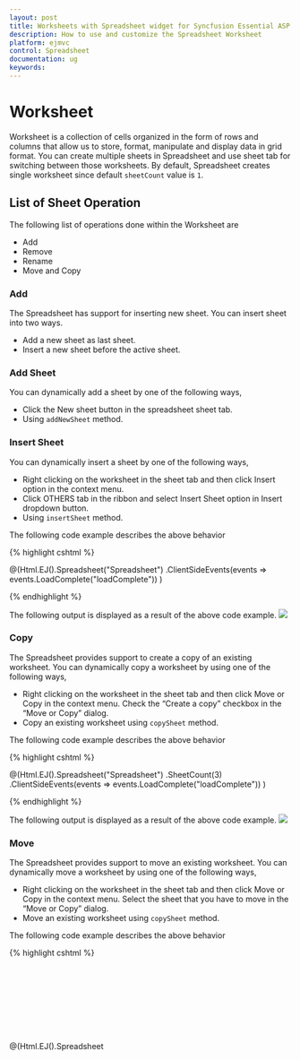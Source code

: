 ```yaml
---
layout: post
title: Worksheets with Spreadsheet widget for Syncfusion Essential ASP.NET MVC
description: How to use and customize the Spreadsheet Worksheet
platform: ejmvc
control: Spreadsheet
documentation: ug
keywords: 
--- 
```


# Worksheet
Worksheet is a collection of cells organized in the form of rows and columns that allow us to store, format, manipulate and display data in grid format. You can create multiple sheets in Spreadsheet and use sheet tab for switching between those worksheets. By default, Spreadsheet creates single worksheet since default `sheetCount` value is `1`.

## List of Sheet Operation 
The following list of operations done within the Worksheet are
 
* Add
* Remove
* Rename
* Move and Copy

### Add
The Spreadsheet has support for inserting new sheet. You can insert sheet into two ways.

* Add a new sheet as last sheet.
* Insert a new sheet before the active sheet.

### Add Sheet
You can dynamically add a sheet by one of the following ways,

* Click the New sheet button in the spreadsheet sheet tab.
* Using `addNewSheet` method.

### Insert Sheet
You can dynamically insert a sheet by one of the following ways,

* Right clicking on the worksheet in the sheet tab and then click Insert option in the context menu.
* Click OTHERS tab in the ribbon and select Insert Sheet option in Insert dropdown button.
* Using `insertSheet` method.

The following code example describes the above behavior

{% highlight cshtml %}

@(Html.EJ().Spreadsheet<object>("Spreadsheet")
    .ClientSideEvents(events => events.LoadComplete("loadComplete"))
)

<script type="text/javascript">
    function loadComplete(args) {
    if (!this.isImport) {
        this.addNewSheet(); //To add as a last sheet.
        //this.insertSheet(); // To insert a sheet before the active sheet.		
        }
    }
</script>
    
{% endhighlight %}

The following output is displayed as a result of the above code example.
![](Worksheet_images/Worksheet_img1.jpeg)

### Copy
The Spreadsheet provides support to create a copy of an existing worksheet. You can dynamically copy a worksheet by using one of the following ways,

* Right clicking on the worksheet in the sheet tab and then click Move or Copy in the context menu. Check the “Create a copy” checkbox in the “Move or Copy” dialog.
* Copy an existing worksheet using `copySheet` method.

The following code example describes the above behavior

{% highlight cshtml %}

@(Html.EJ().Spreadsheet<object>("Spreadsheet")
    .SheetCount(3)
    .ClientSideEvents(events => events.LoadComplete("loadComplete"))
)

<script type="text/javascript">
    function loadComplete(args) {
        if (!this.isImport) {
            this.copySheet(1, 3, true); //arg1- from index, arg2 -to index, arg3 - isCopySheet
        }
    }
</script>
    
{% endhighlight %}

The following output is displayed as a result of the above code example.
![](Worksheet_images/Worksheet_img2.jpeg)

### Move
The Spreadsheet provides support to move an existing worksheet. You can dynamically move a worksheet by using one of the following ways,

* Right clicking on the worksheet in the sheet tab and then click Move or Copy in the context menu. Select the sheet that you have to move in the “Move or Copy” dialog.
* Move an existing worksheet using `copySheet` method.

The following code example describes the above behavior

{% highlight cshtml %}
   
@(Html.EJ().Spreadsheet<object>("Spreadsheet")
    .SheetCount(3)
    .ClientSideEvents(events => events.LoadComplete("loadComplete"))
)

<script type="text/javascript">
    function loadComplete(args) {
        if (!this.isImport) {
            this.copySheet(1, 3, false); //arg1- from index, arg2 -to index, arg3 - isCopySheet
        }
    }
</script>
    
{% endhighlight %}

The following output is displayed as a result of the above code example.
![](Worksheet_images/Worksheet_img3.jpeg)

### Remove
The Spreadsheet has support for removing an existing worksheet. You can dynamically remove the existing sheet by following ways,

* Right click on the worksheet in the sheet tab and then click Delete option in the context menu.
* Select the existing worksheet, Click OTHERS tab in the ribbon and select Delete dropdown button. Then click Delete Sheet.

You can also remove an active worksheet using `deleteSheet` method.

The following code example describes the above behavior

{% highlight cshtml %}

@(Html.EJ().Spreadsheet<object>("Spreadsheet")
    .SheetCount(2)
    .ClientSideEvents(events => events.LoadComplete("loadComplete"))
)

<script type="text/javascript">
    function loadComplete(args) {
        if (!this.isImport) {
            this.deleteSheet();
        }
    }
</script>
    
{% endhighlight %}

The following output is displayed as a result of the above code example.
![](Worksheet_images/Worksheet_img4.jpeg)

### Rename
The Spreadsheet has support for renaming an existing worksheet. You can dynamically rename worksheet by using one of the following ways,

* Right clicking on the worksheet in the sheet tab and then click Rename option in the context menu.
* Rename an active worksheet using `sheetRename` method.

The following code example describes the above behavior

{% highlight cshtml %}

@(Html.EJ().Spreadsheet<object>("Spreadsheet")
    .SheetCount(2)
    .ClientSideEvents(events => events.LoadComplete("loadComplete"))
)

<script type="text/javascript">
    function loadComplete(args) {
        if (!this.isImport) {
            this.sheetRename("RenameSheet")
        }
    }
</script>

{% endhighlight %}

The following output is displayed as a result of the above code example.
![](Worksheet_images/Worksheet_img5.jpeg)

## Headers
Headers in the spreadsheet are numbered rows and lettered columns in worksheets. It makes ease of view and reference to your data. You can dynamically show/ hide worksheet header by using one of the following ways,

* Select PAGE LAYOUT tab in the ribbon and uncheck Headings in the Show group.
* Show/Hide the worksheet headers using `showHeadings` property and `showHeadings` method.

The following code example describes the above behavior

{% highlight cshtml %}

@(Html.EJ().Spreadsheet<object>("Spreadsheet")
    .ClientSideEvents(events => events.LoadComplete("loadComplete"))
)

<script type="text/javascript">
    function loadComplete(args) {
        if (!this.isImport) {
            this.showHeadings(false);			
        }
    }
</script>
    
{% endhighlight %}

The following output is displayed as a result of the above code example.
![](Worksheet_images/Worksheet_img6.jpeg)

## Show / Hide Sheets
You can dynamically show/ hide worksheet by using one of the following ways,

* Right clicking on the worksheet in the sheet tab and then click Hide or Unhide in the context menu
* Hide the sheet using ‘hideSheet’ method.
* Show the hidden sheet using `unhideSheet` method.

The following code example describes the above behavior

{% highlight cshtml %}

@(Html.EJ().Spreadsheet<object>("Spreadsheet")
    .SheetCount(3)
    .ClientSideEvents(events => events.LoadComplete("loadComplete"))
)

<script type="text/javascript">
    function loadComplete(args) {
        if (!this.isImport) {
            this.hideSheet(1);
            this.hideSheet(2);
            this.unhideSheet(1);
        }
    }
</script>

{% endhighlight %}

The following output is displayed as a result of the above code example.
![](Worksheet_images/Worksheet_img7.jpeg)

## Show / Hide Gridlines
Gridlines act as a border like appearance of cells. They are used to distinguish cells on the worksheet. You can dynamically show/hide gridlines by using one of the following ways,

* Select PAGE LAYOUT tab in the ribbon and uncheck Gridlines in the Show group.
* Show/Hide gridlines in a worksheet using `showGridlines` property and ‘showGridlines’ method.

The following code example describes the above behavior

{% highlight cshtml %}

@(Html.EJ().Spreadsheet<object>("Spreadsheet")
    .Sheets(sheet =>
    {
        sheet.ShowGridlines(false).Add();
    })
)

{% endhighlight %}

The following output is displayed as a result of the above code example.
![](Worksheet_images/Worksheet_img8.jpeg)

